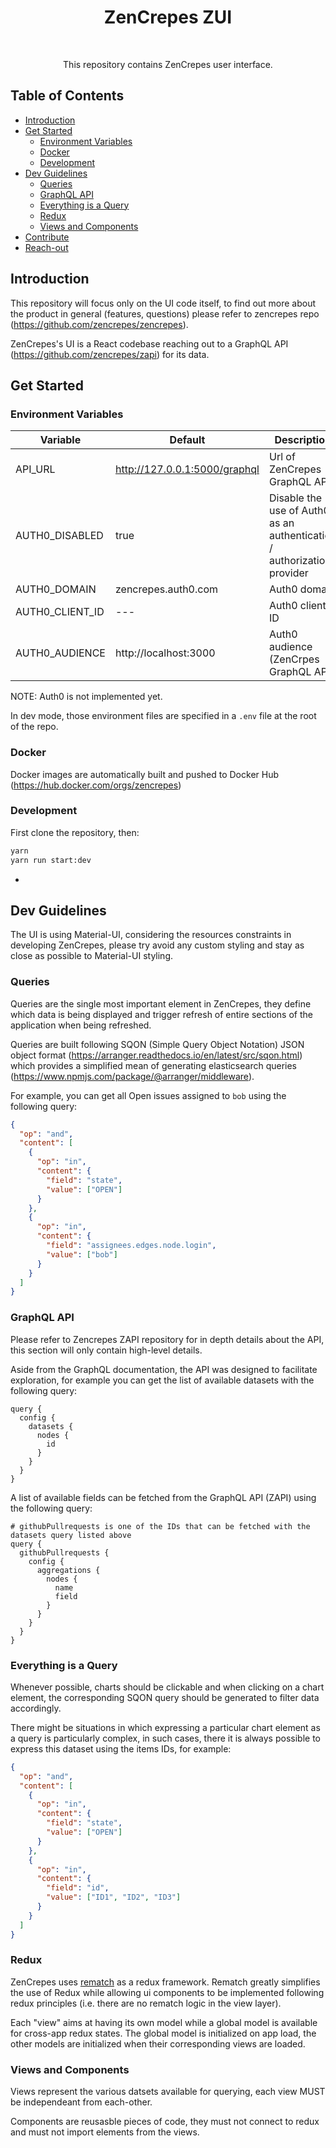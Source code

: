 <h1 align="center"> ZenCrepes ZUI </h1><br>

<p align="center">
This repository contains ZenCrepes user interface.
</p>

## Table of Contents

- [Introduction](#introduction)
- [Get Started](#get-started)
  - [Environment Variables](#environment-variables)
  - [Docker](#docker)
  - [Development](#development)
- [Dev Guidelines](#dev-guiderlines)
  - [Queries](#queries)
  - [GraphQL API](#graphql-api)
  - [Everything is a Query](#everything-is-a-query)
  - [Redux](#redux)
  - [Views and Components](#views-and-components)
- [Contribute](#contribute)
- [Reach-out](#reach-out)

## Introduction

This repository will focus only on the UI code itself, to find out more about the product in general (features, questions) please refer to zencrepes repo (https://github.com/zencrepes/zencrepes).

ZenCrepes's UI is a React codebase reaching out to a GraphQL API (https://github.com/zencrepes/zapi) for its data.

## Get Started

### Environment Variables

| Variable        | Default                       | Description                                                            |
| --------------- | ----------------------------- | ---------------------------------------------------------------------- |
| API_URL         | http://127.0.0.1:5000/graphql | Url of ZenCrepes GraphQL API                                           |
| AUTH0_DISABLED  | true                          | Disable the use of Auth0 as an authentication / authorization provider |
| AUTH0_DOMAIN    | zencrepes.auth0.com           | Auth0 domain                                                           |
| AUTH0_CLIENT_ID | ---                           | Auth0 client ID                                                        |
| AUTH0_AUDIENCE  | http://localhost:3000         | Auth0 audience (ZenCrpes GraphQL API)                                  |

NOTE: Auth0 is not implemented yet.

In dev mode, those environment files are specified in a `.env` file at the root of the repo.

### Docker

Docker images are automatically built and pushed to Docker Hub (https://hub.docker.com/orgs/zencrepes)

### Development

First clone the repository, then:

```bash
yarn
yarn run start:dev
```

-

## Dev Guidelines

The UI is using Material-UI, considering the resources constraints in developing ZenCrepes, please try avoid any custom styling and stay as close as possible to Material-UI styling.

### Queries

Queries are the single most important element in ZenCrepes, they define which data is being displayed and trigger refresh of entire sections of the application when being refreshed.

Queries are built following SQON (Simple Query Object Notation) JSON object format (https://arranger.readthedocs.io/en/latest/src/sqon.html) which provides a simplified mean of generating elasticsearch queries (https://www.npmjs.com/package/@arranger/middleware).

For example, you can get all Open issues assigned to `bob` using the following query:

```json
{
  "op": "and",
  "content": [
    {
      "op": "in",
      "content": {
        "field": "state",
        "value": ["OPEN"]
      }
    },
    {
      "op": "in",
      "content": {
        "field": "assignees.edges.node.login",
        "value": ["bob"]
      }
    }
  ]
}
```

### GraphQL API

Please refer to Zencrepes ZAPI repository for in depth details about the API, this section will only contain high-level details.

Aside from the GraphQL documentation, the API was designed to facilitate exploration, for example you can get the list of available datasets with the following query:

```gql
query {
  config {
    datasets {
      nodes {
        id
      }
    }
  }
}
```

A list of available fields can be fetched from the GraphQL API (ZAPI) using the following query:

```gql
# githubPullrequests is one of the IDs that can be fetched with the datasets query listed above
query {
  githubPullrequests {
    config {
      aggregations {
        nodes {
          name
          field
        }
      }
    }
  }
}
```

### Everything is a Query

Whenever possible, charts should be clickable and when clicking on a chart element, the corresponding SQON query should be generated to filter data accordingly.

There might be situations in which expressing a particular chart element as a query is particularly complex, in such cases, there it is always possible to express this dataset using the items IDs, for example:

```json
{
  "op": "and",
  "content": [
    {
      "op": "in",
      "content": {
        "field": "state",
        "value": ["OPEN"]
      }
    },
    {
      "op": "in",
      "content": {
        "field": "id",
        "value": ["ID1", "ID2", "ID3"]
      }
    }
  ]
}
```

### Redux

ZenCrepes uses [rematch](https://rematch.github.io/rematch/#/README?id=rematch) as a redux framework. Rematch greatly simplifies the use of Redux while allowing ui components to be implemented following redux principles (i.e. there are no rematch logic in the view layer).

Each "view" aims at having its own model while a global model is available for cross-app redux states. The global model is initialized on app load, the other models are initialized when their corresponding views are loaded.

### Views and Components

Views represent the various datsets available for querying, each view MUST be independeant from each-other.

Components are reusasble pieces of code, they must not connect to redux and must not import elements from the views.
